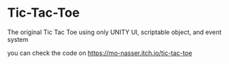 # Tic-Tac-Toe
The original Tic Tac Toe using only UNITY UI, scriptable object, and event system

you can check the code on https://mo-nasser.itch.io/tic-tac-toe
